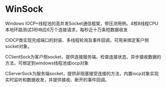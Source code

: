 # WinSock
Windows IOCP+线程池的高并发Socket通信框架，带压测用例。4核8线程CPU本地环路测试3秒响应6万个连接请求，每秒近十万条短数据收发

CIOCP类实现完成端口的封装、多线程轮询及事件回调，可用来绑定客户侧socket对象。

CClientSock为客户侧socket，提供连接服务端、检查连接状态、异步接收数据的方法，可绑定到windows线程池或iocp对象

CServerSock为服务端socket，提供非阻塞接受连接的方法，内置iocp对象实现实时监听和数据收发，并提供接收、断开的事件回调。
